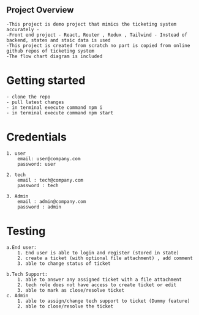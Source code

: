 ## Project Overview

    -This project is demo project that mimics the ticketing system accurately -
    -Front end project - React, Router , Redux , Tailwind - Instead of backend, states and staic data is used
    -This project is created from scratch no part is copied from online github repos of ticketing system
    -The flow chart diagram is included

# Getting started

    - clone the repo
    - pull latest changes
    - in terminal execute command npm i
    - in terminal execute command npm start

# Credentials

    1. user
        email: user@company.com
        password: user

    2. tech
        email : tech@company.com
        password : tech

    3. Admin
        email : admin@company.com
        password : admin

# Testing

    a.End user:
        1. End user is able to login and register (stored in state)
        2. create a ticket (with optional file attachment) , add comment
        3. able to change status of ticket

    b.Tech Support:
        1. able to answer any assigned ticket with a file attachment
        2. tech role does not have access to create ticket or edit
        3. able to mark as close/resolve ticket
    c. Admin
        1. able to assign/change tech support to ticket (Dummy feature)
        2. able to close/resolve the ticket
